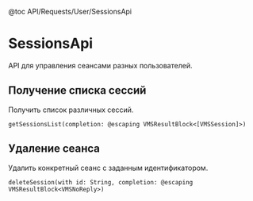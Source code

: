 @toc API/Requests/User/SessionsApi

# SessionsApi #

API для управления сеансами разных пользователей.

## Получение списка сессий

Получить список различных сессий.

```
getSessionsList(completion: @escaping VMSResultBlock<[VMSSession]>)
```

## Удаление сеанса

Удалить конкретный сеанс с заданным идентификатором.

```
deleteSession(with id: String, completion: @escaping VMSResultBlock<VMSNoReply>)
```

